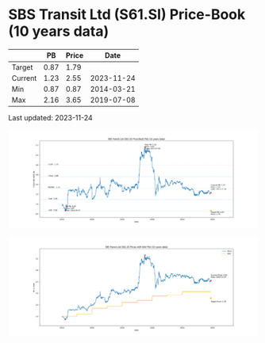 # SBS Transit Ltd (S61.SI) Price-Book (10 years data)

|     | PB   | Price | Date       |
|-----|------|-------|------------|
| Target | 0.87 | 1.79  |  |
| Current | 1.23 | 2.55  | 2023-11-24 |
| Min | 0.87 | 0.87  | 2014-03-21 |
| Max | 2.16 | 3.65  | 2019-07-08 |

Last updated: 2023-11-24

![Plot of Price-Book ratio for SBS Transit Ltd (S61.SI)](S61_pb_10.png)

![Plot of Price with NAV for SBS Transit Ltd (S61.SI)](S61_price_nav_10.png)
